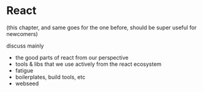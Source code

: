 # React

(this chapter, and same goes for the one before, should be super useful for newcomers)

discuss mainly
 - the good parts of react from our perspective
 - tools & libs that we use actively from the react ecosystem
 - fatigue
 - boilerplates, build tools, etc
 - webseed